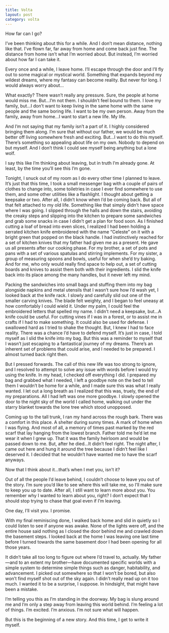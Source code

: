 ```yaml
---
title: Volta
layout: post
category: volta
---
```


How far can I go?

I’ve been thinking about this for a while. And I don’t mean distance, nothing like that. I’ve flown far, far away from home and come back just fine. The distance from home isn’t what I’m worried about. But instead, I’m worried about how far I can take it.

Every once and a while, I leave home. I’ll escape through the door and I’ll fly out to some magical or mystical world. Something that expands beyond my wildest dreams, where my fantasy can become reality. But never for long. I would always worry about…

What exactly? There wasn’t really any pressure. Sure, the people at home would miss me. But…I’m not them. I shouldn’t feel bound to them. I love my family, but…I don’t want to keep living in the same home with the same people and the same boring life. I want to be my own person. Away from the family, away from home…I want to start a new life. My life.

And I’m not saying that my family isn’t a part of it. I highly considered bringing them along. I’m sure that without our father, we would be much better off living somewhere fresh and exciting. But…I want to do this myself. There’s something so appealing about life on my own. Nobody to depend on but myself. And I don’t think I could see myself being anything but a lone wolf.

I say this like I’m thinking about leaving, but in truth I’m already gone. At least, by the time you’ll see this I’m gone.

Tonight, I snuck out of my room as I do every other time I planned to leave. It’s just that this time, I took a small messenger bag with a couple of pairs of clothes to change into, some toiletries in case I ever find somewhere to use them, and some other utilities like a flashlight. I thought about getting a keepsake or two. After all, I didn’t know when I’d be coming back. But all of that felt attached to my old life. Something like that simply didn’t have space where I was going. I slipped through the halls and down the stairs, avoiding the creaky steps and slipping into the kitchen to prepare some sandwiches and grab some snacks in case I didn’t get a plan for food soon. As I finished cutting a loaf of bread into even slices, I realized I had been holding a serrated kitchen knife embroidered with the name “Celeste” on it with a bright green that popped on the black handle. I had instinctively reached for a set of kitchen knives that my father had given me as a present. He gave us all presents after our cooking phase. For my brother, a set of pots and pans with a set of various spatulas and stirring implements. For my sister, a group of measuring spoons and bowls, useful for when she’d try baking. And for me, who only would really find space to help out, a set of cutting boards and knives to assist them both with their ingredients. I slid the knife back into its place among the many handles, but it never left my mind. 

Packing the sandwiches into small bags and stuffing them into my bag alongside napkins and metal utensils that I wasn’t sure how I’d wash yet, I looked back at the knife rack. I slowly and carefully slid out one of the smaller carving knives. The blade felt weighty, and I began to feel uneasy at how comfortably I could wield it. Under my palm, I could feel the embroidered letters that spelled my name. I didn’t need a keepsake, but…A knife could be useful. For cutting vines if I was in a forest, or to assist me in crafts if I had to make something. It could also be used for defense. I swallowed hard as I tried to shake the thought. But, I knew I had to face reality. There was a chance I’d have to defend myself. It’s just in case, I told myself as I slid the knife into my bag. But this was a reminder to myself that I wasn’t just escaping to a fantastical journey of my dreams. There’s an inherent set of problems that could arise, and I needed to be prepared. I almost turned back right then.

But I pressed forwards. The call of this new life was too strong to ignore, and I resolved to attempt to solve any issue with words before I would try using the knife. In my head, I checked off everything I did. I prepared my bag and grabbed what I needed, I left a goodbye note on the bed to tell them I wouldn’t be home for a while, and I made sure this was what I really wanted. I let out a long breath as I realized that this was, truely, the end of my preparations. All I had left was one more goodbye. I slowly opened the door to the night sky of the world I called home, walking out under the starry blanket towards the lone tree which stood unopposed.

Coming up to the tall trunk, I ran my hand across the rough bark. There was a comfort in this place. A shelter during sunny times. A mark of home when I was flying. And most of all, a memory of times past marked by the red scarf that lay hanging from the lowest branch. Father told me he’d let me wear it when I grew up. That it was the family heirloom and would be passed down to me. But, after he died…It didn’t feel right. The night after, I came out here and hung it around the tree because I didn’t feel like I deserved it. I decided that he wouldn’t have wanted me to have the scarf anyways.

Now that I think about it…that’s when I met you, isn’t it?

Out of all the people I’d leave behind, I couldn’t choose to leave you out of the story. I’m sure you’d like to see where this will take me, so I’ll make sure to keep you up to date. After all, I still want to learn more about you. You remember why I wanted to learn about you, right? I don’t expect that I should stop trying to chase that goal even if I’m leaving. 

One day, I’ll visit you. I promise.

With my final reminiscing done, I walked back home and slid in quietly so I could listen to see if anyone was awake. None of the lights were off, and the entire house said nothing as I closed the door behind me and crawled down the basement steps. I looked back at the home I was leaving one last time before I turned towards the same basement door I had been opening for all those years. 

It didn’t take all too long to figure out where I’d travel to, actually. My father—and to an extent my brother—have documented specific worlds with a simple system to determine simple things such as danger, habitability, and advancement. I picked out somewhere so that I won’t be bored, but also won’t find myself shot out of the sky again. I didn’t really read up on it too much. I wanted it to be a surprise, I suppose. In hindsight, that might have been a mistake.

I’m telling you this as I’m standing in the doorway. My bag is slung around me and I’m only a step away from leaving this world behind. I’m feeling a lot of things. I’m excited. I’m anxious. I’m not sure what will happen.

But this is the beginning of a new story. And this time, I get to write it myself.
